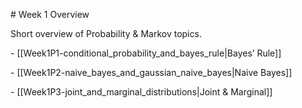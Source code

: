 \# Week 1 Overview



Short overview of Probability \& Markov topics.



\- \[\[Week1P1-conditional\_probability\_and\_bayes\_rule|Bayes’ Rule]]

\- \[\[Week1P2-naive\_bayes\_and\_gaussian\_naive\_bayes|Naive Bayes]]

\- \[\[Week1P3-joint\_and\_marginal\_distributions|Joint \& Marginal]]

